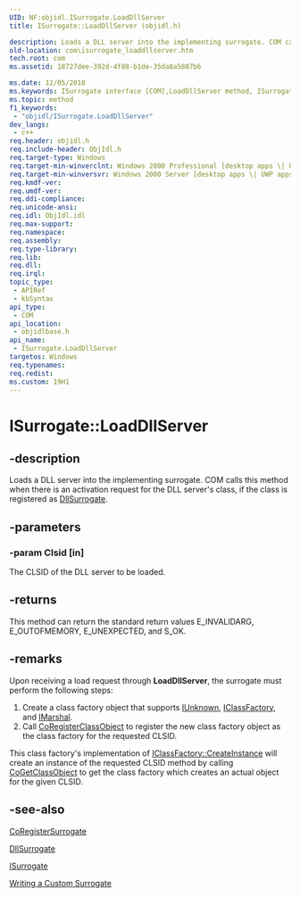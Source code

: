 ```yaml
---
UID: NF:objidl.ISurrogate.LoadDllServer
title: ISurrogate::LoadDllServer (objidl.h)

description: Loads a DLL server into the implementing surrogate. COM calls this method when there is an activation request for the DLL server's class, if the class is registered as DllSurrogate.
old-location: com\isurrogate_loaddllserver.htm
tech.root: com
ms.assetid: 18727dee-392d-4f88-b1de-35da8a5887b6

ms.date: 12/05/2018
ms.keywords: ISurrogate interface [COM],LoadDllServer method, ISurrogate.LoadDllServer, ISurrogate::LoadDllServer, LoadDllServer, LoadDllServer method [COM], LoadDllServer method [COM],ISurrogate interface, _com_isurrogate_loaddllserver, com.isurrogate_loaddllserver, objidlbase/ISurrogate::LoadDllServer
ms.topic: method
f1_keywords: 
 - "objidl/ISurrogate.LoadDllServer"
dev_langs:
 - c++
req.header: objidl.h
req.include-header: ObjIdl.h
req.target-type: Windows
req.target-min-winverclnt: Windows 2000 Professional [desktop apps \| UWP apps]
req.target-min-winversvr: Windows 2000 Server [desktop apps \| UWP apps]
req.kmdf-ver: 
req.umdf-ver: 
req.ddi-compliance: 
req.unicode-ansi: 
req.idl: ObjIdl.idl
req.max-support: 
req.namespace: 
req.assembly: 
req.type-library: 
req.lib: 
req.dll: 
req.irql: 
topic_type:
 - APIRef
 - kbSyntax
api_type:
 - COM
api_location:
 - objidlbase.h
api_name:
 - ISurrogate.LoadDllServer
targetos: Windows
req.typenames: 
req.redist: 
ms.custom: 19H1
---
```


# ISurrogate::LoadDllServer


## -description


Loads a DLL server into the implementing surrogate. COM calls this method when there is an activation request for the DLL server's class, if the class is registered as <a href="https://docs.microsoft.com/windows/desktop/com/dllsurrogate">DllSurrogate</a>.




## -parameters




### -param Clsid [in]

The CLSID of the DLL server to be loaded.


## -returns



This method can return the standard return values E_INVALIDARG, E_OUTOFMEMORY, E_UNEXPECTED, and S_OK.




## -remarks



Upon receiving a load request through <b>LoadDllServer</b>, the surrogate must perform the following steps:

<ol>
<li>Create a class factory object that supports <a href="https://docs.microsoft.com/windows/desktop/api/unknwn/nn-unknwn-iunknown">IUnknown</a>, <a href="https://docs.microsoft.com/windows/desktop/api/unknwnbase/nn-unknwnbase-iclassfactory">IClassFactory</a>, and <a href="https://docs.microsoft.com/windows/desktop/api/objidl/nn-objidl-imarshal">IMarshal</a>.</li>
<li>Call <a href="https://docs.microsoft.com/windows/desktop/api/combaseapi/nf-combaseapi-coregisterclassobject">CoRegisterClassObject</a> to register the new class factory object as the class factory for the requested CLSID.</li>
</ol>
This class factory's implementation of <a href="https://docs.microsoft.com/windows/desktop/api/unknwn/nf-unknwn-iclassfactory-createinstance">IClassFactory::CreateInstance</a> will create an instance of the requested CLSID method by calling <a href="https://docs.microsoft.com/windows/desktop/api/combaseapi/nf-combaseapi-cogetclassobject">CoGetClassObject</a> to get the class factory which creates an actual object for the given CLSID.




## -see-also




<a href="https://docs.microsoft.com/windows/desktop/api/combaseapi/nf-combaseapi-coregistersurrogate">CoRegisterSurrogate</a>



<a href="https://docs.microsoft.com/windows/desktop/com/dllsurrogate">DllSurrogate</a>



<a href="https://docs.microsoft.com/windows/desktop/api/objidl/nn-objidl-isurrogate">ISurrogate</a>



<a href="https://docs.microsoft.com/windows/desktop/com/writing-a-custom-surrogate">Writing a Custom Surrogate</a>
 

 

